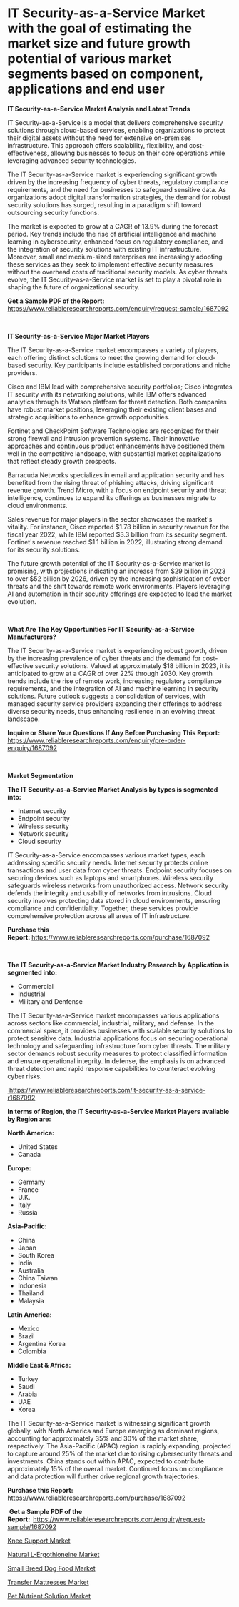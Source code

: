 <p><h1>IT Security-as-a-Service Market with the goal of estimating the market size and future growth potential of various market segments based on component, applications and end user</h1></p><p><strong>IT Security-as-a-Service Market Analysis and Latest Trends</strong></p>
<p><p>IT Security-as-a-Service is a model that delivers comprehensive security solutions through cloud-based services, enabling organizations to protect their digital assets without the need for extensive on-premises infrastructure. This approach offers scalability, flexibility, and cost-effectiveness, allowing businesses to focus on their core operations while leveraging advanced security technologies.</p><p>The IT Security-as-a-Service market is experiencing significant growth driven by the increasing frequency of cyber threats, regulatory compliance requirements, and the need for businesses to safeguard sensitive data. As organizations adopt digital transformation strategies, the demand for robust security solutions has surged, resulting in a paradigm shift toward outsourcing security functions.</p><p>The market is expected to grow at a CAGR of 13.9% during the forecast period. Key trends include the rise of artificial intelligence and machine learning in cybersecurity, enhanced focus on regulatory compliance, and the integration of security solutions with existing IT infrastructure. Moreover, small and medium-sized enterprises are increasingly adopting these services as they seek to implement effective security measures without the overhead costs of traditional security models. As cyber threats evolve, the IT Security-as-a-Service market is set to play a pivotal role in shaping the future of organizational security.</p></p>
<p><strong>Get a Sample PDF of the Report:&nbsp;</strong> <a href="https://www.reliableresearchreports.com/enquiry/request-sample/1687092?utm_campaign=121&utm_medium=2&utm_source=Github&utm_content=ia&utm_term=31122024&utm_id=it-security-as-a-service">https://www.reliableresearchreports.com/enquiry/request-sample/1687092</a></p>
<p>&nbsp;</p>
<p><strong>IT Security-as-a-Service Major Market Players</strong></p>
<p><p>The IT Security-as-a-Service market encompasses a variety of players, each offering distinct solutions to meet the growing demand for cloud-based security. Key participants include established corporations and niche providers. </p><p>Cisco and IBM lead with comprehensive security portfolios; Cisco integrates IT security with its networking solutions, while IBM offers advanced analytics through its Watson platform for threat detection. Both companies have robust market positions, leveraging their existing client bases and strategic acquisitions to enhance growth opportunities.</p><p>Fortinet and CheckPoint Software Technologies are recognized for their strong firewall and intrusion prevention systems. Their innovative approaches and continuous product enhancements have positioned them well in the competitive landscape, with substantial market capitalizations that reflect steady growth prospects.</p><p>Barracuda Networks specializes in email and application security and has benefited from the rising threat of phishing attacks, driving significant revenue growth. Trend Micro, with a focus on endpoint security and threat intelligence, continues to expand its offerings as businesses migrate to cloud environments.</p><p>Sales revenue for major players in the sector showcases the market's vitality. For instance, Cisco reported $1.78 billion in security revenue for the fiscal year 2022, while IBM reported $3.3 billion from its security segment. Fortinet's revenue reached $1.1 billion in 2022, illustrating strong demand for its security solutions.</p><p>The future growth potential of the IT Security-as-a-Service market is promising, with projections indicating an increase from $29 billion in 2023 to over $52 billion by 2026, driven by the increasing sophistication of cyber threats and the shift towards remote work environments. Players leveraging AI and automation in their security offerings are expected to lead the market evolution.</p></p>
<p>&nbsp;</p>
<p><strong>What Are The Key Opportunities For IT Security-as-a-Service Manufacturers?</strong></p>
<p><p>The IT Security-as-a-Service market is experiencing robust growth, driven by the increasing prevalence of cyber threats and the demand for cost-effective security solutions. Valued at approximately $18 billion in 2023, it is anticipated to grow at a CAGR of over 22% through 2030. Key growth trends include the rise of remote work, increasing regulatory compliance requirements, and the integration of AI and machine learning in security solutions. Future outlook suggests a consolidation of services, with managed security service providers expanding their offerings to address diverse security needs, thus enhancing resilience in an evolving threat landscape.</p></p>
<p><strong>Inquire or Share Your Questions If Any Before Purchasing This Report:</strong> <a href="https://www.reliableresearchreports.com/enquiry/pre-order-enquiry/1687092?utm_campaign=121&utm_medium=2&utm_source=Github&utm_content=ia&utm_term=31122024&utm_id=it-security-as-a-service">https://www.reliableresearchreports.com/enquiry/pre-order-enquiry/1687092</a></p>
<p>&nbsp;</p>
<p><strong>Market Segmentation</strong></p>
<p><strong>The IT Security-as-a-Service Market Analysis by types is segmented into:</strong></p>
<p><ul><li>Internet security</li><li>Endpoint security</li><li>Wireless security</li><li>Network security</li><li>Cloud security</li></ul></p>
<p><p>IT Security-as-a-Service encompasses various market types, each addressing specific security needs. Internet security protects online transactions and user data from cyber threats. Endpoint security focuses on securing devices such as laptops and smartphones. Wireless security safeguards wireless networks from unauthorized access. Network security defends the integrity and usability of networks from intrusions. Cloud security involves protecting data stored in cloud environments, ensuring compliance and confidentiality. Together, these services provide comprehensive protection across all areas of IT infrastructure.</p></p>
<p><strong>Purchase this Report:&nbsp;</strong><a href="https://www.reliableresearchreports.com/purchase/1687092?utm_campaign=121&utm_medium=2&utm_source=Github&utm_content=ia&utm_term=31122024&utm_id=it-security-as-a-service">https://www.reliableresearchreports.com/purchase/1687092</a></p>
<p>&nbsp;</p>
<p><strong>The IT Security-as-a-Service Market Industry Research by Application is segmented into:</strong></p>
<p><ul><li>Commercial</li><li>Industrial</li><li>Military and Denfense</li></ul></p>
<p><p>The IT Security-as-a-Service market encompasses various applications across sectors like commercial, industrial, military, and defense. In the commercial space, it provides businesses with scalable security solutions to protect sensitive data. Industrial applications focus on securing operational technology and safeguarding infrastructure from cyber threats. The military sector demands robust security measures to protect classified information and ensure operational integrity. In defense, the emphasis is on advanced threat detection and rapid response capabilities to counteract evolving cyber risks.</p></p>
<p><a href="https://www.reliableresearchreports.com/it-security-as-a-service-r1687092?utm_campaign=121&utm_medium=2&utm_source=Github&utm_content=ia&utm_term=31122024&utm_id=it-security-as-a-service">&nbsp;https://www.reliableresearchreports.com/it-security-as-a-service-r1687092</a></p>
<p><strong>In terms of Region, the IT Security-as-a-Service Market Players available by Region are:</strong></p>
<p>
    <p> <strong> North America: </strong>
        <ul>
            <li>United States</li>
            <li>Canada</li>
        </ul>
        </p> 
    <p> <strong> Europe: </strong>
        <ul>
            <li>Germany</li>
            <li>France</li>
            <li>U.K.</li>
            <li>Italy</li>
            <li>Russia</li>
        </ul>
        </p> 
    <p> <strong> Asia-Pacific: </strong>
        <ul>
            <li>China</li>
            <li>Japan</li>
            <li>South Korea</li>
            <li>India</li>
            <li>Australia</li>
            <li>China Taiwan</li>
            <li>Indonesia</li>
            <li>Thailand</li>
            <li>Malaysia</li>
        </ul>
        </p> 
    <p> <strong> Latin America: </strong>
        <ul>
            <li>Mexico</li>
            <li>Brazil</li>
            <li>Argentina Korea</li>
            <li>Colombia</li>
        </ul>
        </p> 
    <p> <strong> Middle East & Africa: </strong>
        <ul>
            <li>Turkey</li>
            <li>Saudi</li>
            <li>Arabia</li>
            <li>UAE</li>
            <li>Korea</li>
        </ul>
    </p>
    </p>
<p><p>The IT Security-as-a-Service market is witnessing significant growth globally, with North America and Europe emerging as dominant regions, accounting for approximately 35% and 30% of the market share, respectively. The Asia-Pacific (APAC) region is rapidly expanding, projected to capture around 25% of the market due to rising cybersecurity threats and investments. China stands out within APAC, expected to contribute approximately 15% of the overall market. Continued focus on compliance and data protection will further drive regional growth trajectories.</p></p>
<p><strong>Purchase this Report: </strong><a href="https://www.reliableresearchreports.com/purchase/1687092?utm_campaign=121&utm_medium=2&utm_source=Github&utm_content=ia&utm_term=31122024&utm_id=it-security-as-a-service">https://www.reliableresearchreports.com/purchase/1687092</a></p>
<p>&nbsp;<strong>Get a Sample PDF of the Report:&nbsp;&nbsp;</strong><a href="https://www.reliableresearchreports.com/enquiry/request-sample/1687092?utm_campaign=121&utm_medium=2&utm_source=Github&utm_content=ia&utm_term=31122024&utm_id=it-security-as-a-service">https://www.reliableresearchreports.com/enquiry/request-sample/1687092</a></p>
<p><strong></strong></p>
<p><p><a href="https://github.com/janraimondo83/Market-Research-Report-List-1/blob/main/knee-support-market.md?utm_campaign=121&utm_medium=2&utm_source=Github&utm_content=ia&utm_term=31122024&utm_id=it-security-as-a-service">Knee Support Market</a></p><p><a href="https://github.com/kbollin866/Market-Research-Report-List-1/blob/main/natural-l-ergothioneine-market.md?utm_campaign=121&utm_medium=2&utm_source=Github&utm_content=ia&utm_term=31122024&utm_id=it-security-as-a-service">Natural L-Ergothioneine Market</a></p><p><a href="https://github.com/mauripalmi/Market-Research-Report-List-5/blob/main/small-breed-dog-food-market.md?utm_campaign=121&utm_medium=2&utm_source=Github&utm_content=ia&utm_term=31122024&utm_id=it-security-as-a-service">Small Breed Dog Food Market</a></p><p><a href="https://github.com/sholympia197070/Market-Research-Report-List-1/blob/main/transfer-mattresses-market.md?utm_campaign=121&utm_medium=2&utm_source=Github&utm_content=ia&utm_term=31122024&utm_id=it-security-as-a-service">Transfer Mattresses Market</a></p><p><a href="https://github.com/sca704osol/Market-Research-Report-List-1/blob/main/pet-nutrient-solution-market.md?utm_campaign=121&utm_medium=2&utm_source=Github&utm_content=ia&utm_term=31122024&utm_id=it-security-as-a-service">Pet Nutrient Solution Market</a></p></p>